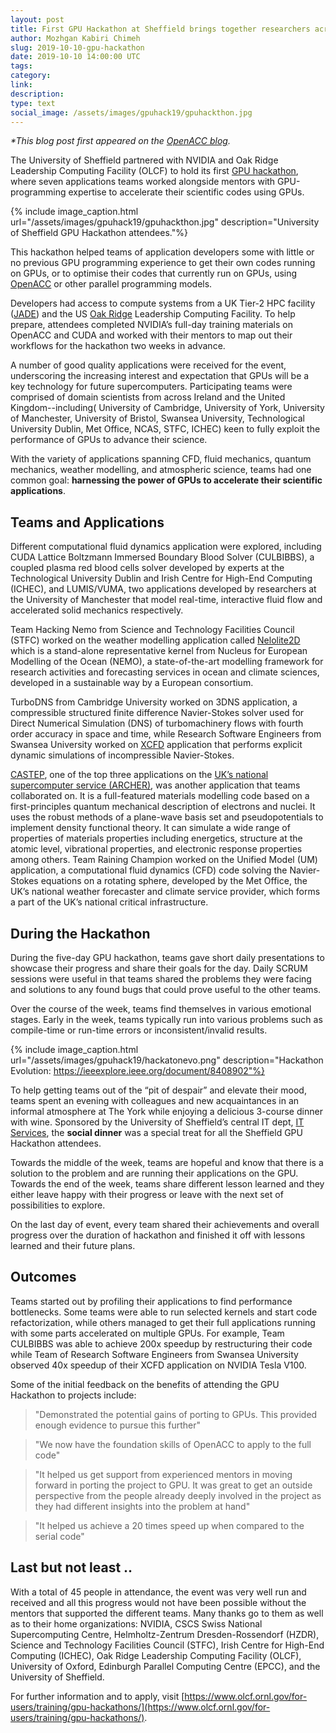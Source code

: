 ```yaml
---
layout: post
title: First GPU Hackathon at Sheffield brings together researchers across Ireland and the UK
author: Mozhgan Kabiri Chimeh
slug: 2019-10-10-gpu-hackathon
date: 2019-10-10 14:00:00 UTC
tags:
category:
link:
description:
type: text
social_image: /assets/images/gpuhack19/gpuhackthon.jpg
---
```


_\*This blog post first appeared on the [OpenACC blog](https://www.openacc.org/blog)._

The University of Sheffield partnered with NVIDIA and Oak Ridge Leadership Computing Facility (OLCF) to hold its first [GPU hackathon](http://gpuhack.shef.ac.uk/), where seven applications teams worked alongside mentors with GPU-programming expertise to accelerate their scientific codes using GPUs.

{% include image_caption.html url="/assets/images/gpuhack19/gpuhackthon.jpg" description="University of Sheffield GPU Hackathon attendees."%}

This hackathon helped teams of application developers some with little or no previous GPU programming experience to get their own codes running on GPUs, or to optimise their codes that currently run on GPUs, using [OpenACC](https://www.openacc.org/) or other parallel programming models.

Developers had access to compute systems from a UK Tier-2 HPC facility ([JADE](https://www.jade.ac.uk/)) and the US [Oak Ridge](https://www.olcf.ornl.gov/olcf-resources/compute-systems/summit/) Leadership Computing Facility. To help prepare, attendees completed NVIDIA’s full-day training materials on OpenACC and CUDA and worked with their mentors to map out their workflows for the hackathon two weeks in advance.

A number of good quality applications were received for the event, underscoring the increasing interest and expectation that GPUs will be a key technology for future supercomputers. Participating teams were comprised of domain scientists from across Ireland and the United Kingdom--including( University of Cambridge, University of York, University of Manchester, University of Bristol, Swansea University, Technological University Dublin, Met Office, NCAS, STFC, ICHEC) keen to fully exploit the performance of GPUs to advance their science.

With the variety of applications spanning CFD, fluid mechanics, quantum mechanics, weather modelling, and atmospheric science, teams had one common goal: **harnessing the power of GPUs to accelerate their scientific applications**.

## Teams and Applications

Different computational fluid dynamics application were explored, including CUDA Lattice Boltzmann Immersed Boundary Blood Solver (CULBIBBS), a coupled plasma red blood cells solver developed by experts at the Technological University Dublin and Irish Centre for High-End Computing (ICHEC), and LUMIS/VUMA, two applications developed by researchers at the University of Manchester that model real-time, interactive fluid flow and accelerated solid mechanics respectively.

Team Hacking Nemo from Science and Technology Facilities Council (STFC) worked on the weather modelling application called [Nelolite2D](https://github.com/team-hacking-nemo/nemolite2d-cuda) which is a stand-alone representative kernel from Nucleus for European Modelling of the Ocean (NEMO), a state-of-the-art modelling framework for research activities and forecasting services in ocean and climate sciences, developed in a sustainable way by a European consortium.

TurboDNS from Cambridge University worked on 3DNS application, a compressible structured finite difference Navier-Stokes solver used for Direct Numerical Simulation (DNS) of turbomachinery flows with fourth order accuracy in space and time, while Research Software Engineers from Swansea University worked on [XCFD](https://github.com/mmesiti/XCFD) application that performs explicit dynamic simulations of incompressible Navier-Stokes.

[CASTEP](http://www.castep.org/), one of the top three applications on the [UK’s national supercomputer service (ARCHER)](https://www.archer.ac.uk/), was another application that teams collaborated on. It is a full-featured materials modelling code based on a first-principles quantum mechanical description of electrons and nuclei. It uses the robust methods of a plane-wave basis set and pseudopotentials to implement density functional theory. It can simulate a wide range of properties of materials properties including energetics, structure at the atomic level, vibrational properties, and electronic response properties among others.
Team Raining Champion worked on the Unified Model (UM) application, a computational fluid dynamics (CFD) code solving the Navier-Stokes equations on a rotating sphere, developed by the Met Office, the UK’s national weather forecaster and climate service provider, which forms a part of the UK’s national critical infrastructure.

## During the Hackathon

During the five-day GPU hackathon, teams gave short daily presentations to showcase their progress and share their goals for the day. Daily SCRUM sessions were useful in that teams shared the problems they were facing and solutions to any found bugs that could prove useful to the other teams.

Over the course of the week, teams find themselves in various emotional stages. Early in the week, teams typically run into various problems such as compile-time or run-time errors or inconsistent/invalid results.

{% include image_caption.html url="/assets/images/gpuhack19/hackatonevo.png" description="Hackathon Evolution: https://ieeexplore.ieee.org/document/8408902"%}

To help getting teams out of the “pit of despair” and elevate their mood, teams spent an evening with colleagues and new acquaintances in an informal atmosphere at The York while enjoying a delicious 3-course dinner with wine. Sponsored by the University of Sheffield’s central IT dept, [IT Services](https://www.sheffield.ac.uk/it-services), the **social dinner** was a special treat for all the Sheffield GPU Hackathon attendees.

Towards the middle of the week, teams are hopeful and know that there is a solution to the problem and are running their applications on the GPU. Towards the end of the week, teams share different lesson learned and they either leave happy with their progress or leave with the next set of possibilities to explore.

On the last day of event, every team shared their achievements and overall progress over the duration of hackathon and finished it off with lessons learned and their future plans.

## Outcomes

Teams started out by profiling their applications to find performance bottlenecks. Some teams were able to run selected kernels and start code refactorization, while others managed to get their full applications running with some parts accelerated on multiple GPUs.
For example, Team CULBIBBS was able to achieve 200x speedup by restructuring their code while Team of Research Software Engineers from Swansea University observed 40x speedup of their XCFD application on NVIDIA Tesla V100.

Some of the initial feedback on the benefits of attending the GPU Hackathon to projects include:

> "Demonstrated the potential gains of porting to GPUs. This provided enough evidence to pursue this further"

> "We now have the foundation skills of OpenACC to apply to the full code"

> "It helped us get support from experienced mentors in moving forward in porting the project to GPU. It was great to get an outside perspective from the people already deeply involved in the project as they had different insights into the problem at hand"

> "It helped us achieve a 20 times speed up when compared to the serial code"

## Last but not least ..

With a total of 45 people in attendance, the event was very well run and received and all this progress would not have been possible without the mentors that supported the different teams. Many thanks go to them as well as to their home organizations: NVIDIA, CSCS Swiss National Supercomputing Centre, Helmholtz-Zentrum Dresden-Rossendorf (HZDR), Science and Technology Facilities Council (STFC), Irish Centre for High-End Computing (ICHEC), Oak Ridge Leadership Computing Facility (OLCF), University of Oxford, Edinburgh Parallel Computing Centre (EPCC), and the University of Sheffield.

For further information and to apply, visit [https://www.olcf.ornl.gov/for-users/training/gpu-hackathons/](https://www.olcf.ornl.gov/for-users/training/gpu-hackathons/).
